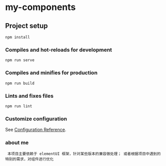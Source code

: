 # my-components

## Project setup
```
npm install
```

### Compiles and hot-reloads for development
```
npm run serve
```

### Compiles and minifies for production
```
npm run build
```

### Lints and fixes files
```
npm run lint
```

### Customize configuration
See [Configuration Reference](https://cli.vuejs.org/config/).


### about me
``` 本项目主要依赖于 elementUI 框架，针对某些版本的兼容做处理； 或者根据项目中遇到的特别的需求，对组件进行优化```